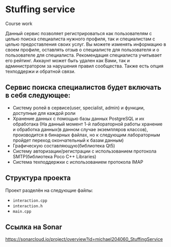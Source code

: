 # Stuffing service

Course work

Данный сервис позволяет регистрироваться как пользователям с целью поиска специалиста нужного профиля, так и специалистам с целью предоставления своих услуг. Вы можете изменять информацию в своем профиле, оставлять отзыв о специалисте для пользователя и о пользователе для специалиста. Рекомендация специалиста учитывает его рейтинг. Аккаунт может быть удален как Вами, так и администратором за нарушения правил сообщества. Также есть опция техподдержи и обратной связи.


## Сервис поиска специалистов будет включать в себя следующее:

- Систему ролей в сервисе(user, specialist, admin) и функции, доступные для каждой роли
- Хранение данных с помощью базы данных PostgreSQL и их обработака
  (На данный момент 1-й лабораторной работы хранение и обработка данных(в данном случае экземпляров классов), производится в бинарных файлах, но к следующим лабораторным пройдет переход окончательный к базам данным)
- Графическую составляющую(библиотека Qt5)
- Cистему авторизации/регистрации с использованием протокола SMTP(библиотека Poco C++ Libraries)
- Система техподдержки с использованием протокола IMAP

## Структура проекта

Проект разделён на следующие файлы:

- `interaction.cpp`
- `interaction.h`
- `main.cpp`



## Ссылка на Sonar

https://sonarcloud.io/project/overview?id=michael204060_StuffingService